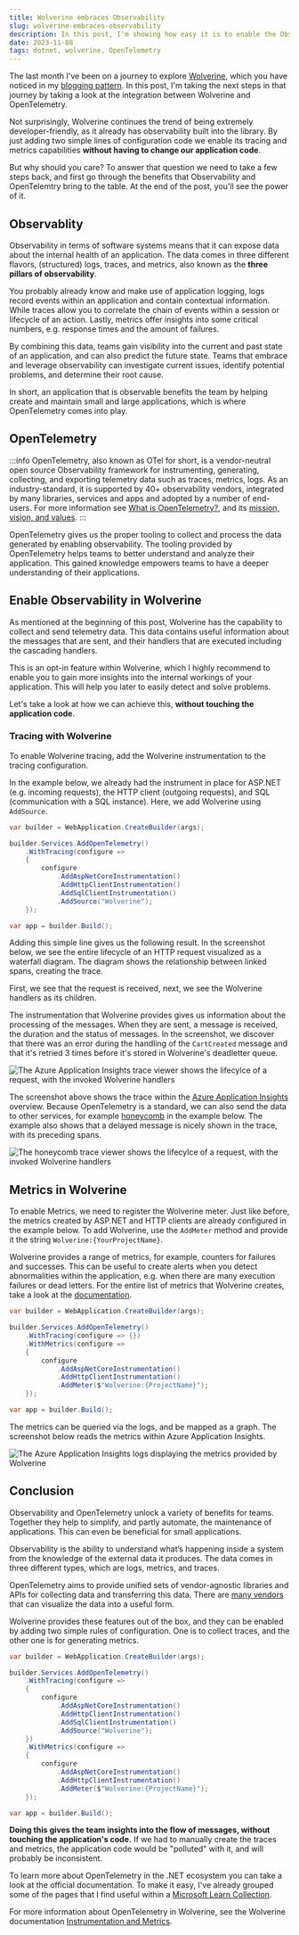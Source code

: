 ```yaml
---
title: Wolverine embraces Observability
slug: wolverine-embraces-observability
description: In this post, I'm showing how easy it is to enable the Observability features of Wolverine. This matters (a lot) because it gives us insights into the core of the application and its overall state.
date: 2023-11-08
tags: dotnet, wolverine, OpenTelemetry
---
```


The last month I've been on a journey to explore [Wolverine](https://wolverine.netlify.app/), which you have noticed in my [blogging pattern](/blog?q=wolverine). In this post, I'm taking the next steps in that journey by taking a look at the integration between Wolverine and OpenTelemetry.

Not surprisingly, Wolverine continues the trend of being extremely developer-friendly, as it already has observability built into the library.
By just adding two simple lines of configuration code we enable its tracing and metrics capabilities **without having to change our application code**.

But why should you care?
To answer that question we need to take a few steps back, and first go through the benefits that Observability and OpenTelemtry bring to the table.
At the end of the post, you'll see the power of it.

## Observablity

Observability in terms of software systems means that it can expose data about the internal health of an application.
The data comes in three different flavors, (structured) logs, traces, and metrics, also known as the **three pillars of observability**.

You probably already know and make use of application logging, logs record events within an application and contain contextual information.
While traces allow you to correlate the chain of events within a session or lifecycle of an action.
Lastly, metrics offer insights into some critical numbers, e.g. response times and the amount of failures.

By combining this data, teams gain visibility into the current and past state of an application, and can also predict the future state.
Teams that embrace and leverage observability can investigate current issues, identify potential problems, and determine their root cause.

In short, an application that is observable benefits the team by helping create and maintain small and large applications, which is where OpenTelemetry comes into play.

## OpenTelemetry

:::info
OpenTelemetry, also known as OTel for short, is a vendor-neutral open source Observability framework for instrumenting, generating, collecting, and exporting telemetry data such as traces, metrics, logs. As an industry-standard, it is supported by 40+ observability vendors, integrated by many libraries, services and apps and adopted by a number of end-users.
For more information see [What is OpenTelemetry?](https://opentelemetry.io/docs/what-is-opentelemetry/), and its [mission, vision, and values](https://opentelemetry.io/community/mission/).
:::

OpenTelemetry gives us the proper tooling to collect and process the data generated by enabling observability.
The tooling provided by OpenTelemetry helps teams to better understand and analyze their application.
This gained knowledge empowers teams to have a deeper understanding of their applications.

## Enable Observability in Wolverine

As mentioned at the beginning of this post, Wolverine has the capability to collect and send telemetry data.
This data contains useful information about the messages that are sent, and their handlers that are executed including the cascading handlers.

This is an opt-in feature within Wolverine, which I highly recommend to enable you to gain more insights into the internal workings of your application. This will help you later to easily detect and solve problems.

Let's take a look at how we can achieve this, **without touching the application code**.

### Tracing with Wolverine

To enable Wolverine tracing, add the Wolverine instrumentation to the tracing configuration.

In the example below, we already had the instrument in place for ASP.NET (e.g. incoming requests), the HTTP client (outgoing requests), and SQL (communication with a SQL instance).
Here, we add Wolverine using `AddSource`.

```cs{10}:Program.cs
var builder = WebApplication.CreateBuilder(args);

builder.Services.AddOpenTelemetry()
    .WithTracing(configure =>
    {
        configure
            .AddAspNetCoreInstrumentation()
            .AddHttpClientInstrumentation()
            .AddSqlClientInstrumentation()
            .AddSource("Wolverine");
    });

var app = builder.Build();
```

Adding this simple line gives us the following result.
In the screenshot below, we see the entire lifecycle of an HTTP request visualized as a waterfall diagram.
The diagram shows the relationship between linked spans, creating the trace.

First, we see that the request is received, next, we see the Wolverine handlers as its children.

The instrumentation that Wolverine provides gives us information about the processing of the messages.
When they are sent, a message is received, the duration and the status of messages.
In the screenshot, we discover that there was an error during the handling of the `CartCreated` message and that it's retried 3 times before it's stored in Wolverine's deadletter queue.

![The Azure Application Insights trace viewer shows the lifecylce of a request, with the invoked Wolverine handlers](./images/0-trace-azure.png)

The screenshot above shows the trace within the [Azure Application Insights](https://learn.microsoft.com/en-us/azure/azure-monitor/app/app-insights-overview) overview. Because OpenTelemetry is a standard, we can also send the data to other services, for example [honeycomb](https://www.honeycomb.io/) in the example below. The example also shows that a delayed message is nicely shown in the trace, with its preceding spans.

![The honeycomb trace viewer shows the lifecylce of a request, with the invoked Wolverine handlers](./images/1-trace-honeycomb.png)

## Metrics in Wolverine

To enable Metrics, we need to register the Wolverine meter.
Just like before, the metrics created by ASP.NET and HTTP clients are already configured in the example below.
To add Wolverine, use the `AddMeter` method and provide it the string `Wolverine:{YourProjectName}`.

Wolverine provides a range of metrics, for example, counters for failures and successes.
This can be useful to create alerts when you detect abnormalities within the application, e.g. when there are many execution failures or dead letters.
For the entire list of metrics that Wolverine creates, take a look at the [documentation](https://wolverine.netlify.app/guide/logging.html#metrics).

```cs{10}:Program.cs
var builder = WebApplication.CreateBuilder(args);

builder.Services.AddOpenTelemetry()
    .WithTracing(configure => {})
    .WithMetrics(configure =>
    {
        configure
            .AddAspNetCoreInstrumentation()
            .AddHttpClientInstrumentation()
            .AddMeter($"Wolverine:{ProjectName}");
    });

var app = builder.Build();
```

The metrics can be queried via the logs, and be mapped as a graph.
The screenshot below reads the metrics within Azure Application Insights.

![The Azure Application Insights logs displaying the metrics provided by Wolverine](./images/2-logs-azure.jpg)

## Conclusion

Observability and OpenTelemetry unlock a variety of benefits for teams.
Together they help to simplify, and partly automate, the maintenance of applications.
This can even be beneficial for small applications.

Observability is the ability to understand what’s happening inside a system from the knowledge of the external data it produces.
The data comes in three different types, which are logs, metrics, and traces.

OpenTelemetry aims to provide unified sets of vendor-agnostic libraries and APIs for collecting data and transferring this data.
There are [many vendors](https://opentelemetry.io/ecosystem/vendors/) that can visualize the data into a useful form.

Wolverine provides these features out of the box, and they can be enabled by adding two simple rules of configuration.
One is to collect traces, and the other one is for generating metrics.

```cs{10,17}:Program.cs
var builder = WebApplication.CreateBuilder(args);

builder.Services.AddOpenTelemetry()
    .WithTracing(configure =>
    {
        configure
            .AddAspNetCoreInstrumentation()
            .AddHttpClientInstrumentation()
            .AddSqlClientInstrumentation()
            .AddSource("Wolverine");
    })
    .WithMetrics(configure =>
    {
        configure
            .AddAspNetCoreInstrumentation()
            .AddHttpClientInstrumentation()
            .AddMeter($"Wolverine:{ProjectName}");
    });

var app = builder.Build();
```

**Doing this gives the team insights into the flow of messages, without touching the application's code.**
If we had to manually create the traces and metrics, the application code would be "polluted" with it, and will probably be inconsistent.

To learn more about OpenTelemetry in the .NET ecosystem you can take a look at the official documentation.
To make it easy, I've already grouped some of the pages that I find useful within a [Microsoft Learn Collection](https://learn.microsoft.com/en-us/collections/4n7sr58y1xk25).

For more information about OpenTelemetry in Wolverine, see the Wolverine documentation [Instrumentation and Metrics](https://wolverine.netlify.app/guide/logging.html#metrics).
